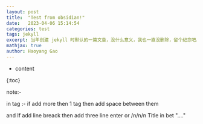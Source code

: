 ```yaml
---
layout: post
title:  "Test from obsidian!"
date:   2023-04-06 15:14:54
categories: test
tags: jekyll
excerpt: 当年创建 jekyll 时默认的一篇文章，没什么意义，我也一直没删除，留个纪念吧。
mathjax: true
author: Haoyang Gao
---
```

 

* content

{:toc}





note:- 

in tag :- if add more then 1 tag then add space between them

and If add line breack then add three line enter or /n/n/n
Title in bet "...."